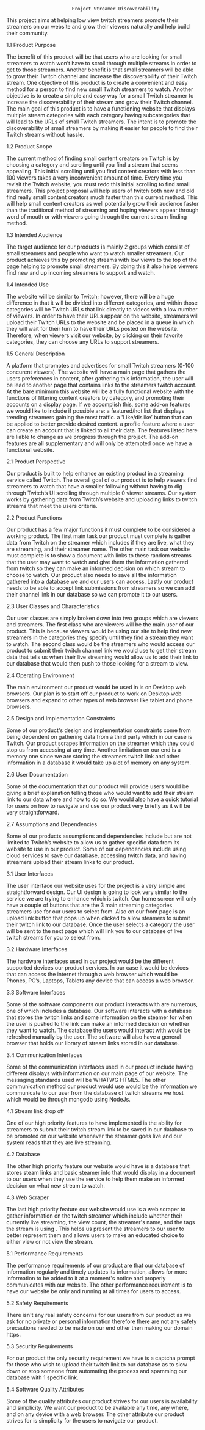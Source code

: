 							Project Streamer Discoverability 

This project aims at helping low view twitch streamers promote their streamers on our website and grow their viewers naturally and help build their community.


1.1 Product Purpose

The benefit of this product will be that users who are looking for small streamers to watch won’t have to scroll through multiple streams in order to get to those streamers. Another benefit is that small streamers will be able to grow their Twitch channel and increase the discoverability of their Twitch stream. One objective of this product is to create a convenient and easy method for a person to find new small Twitch streamers to watch. Another objective is to create a simple and easy way for a small Twitch streamer to increase the discoverability of their stream and grow their Twitch channel. The main goal of this product is to have a functioning website that displays multiple stream categories with each category having subcategories that will lead to the URLs of small Twitch streamers. The intent is to promote the discoverability of small streamers by making it easier for people to find their Twitch streams without hassle.

1.2 Product Scope

The current method of finding small content creators on Twitch is by choosing a category and scrolling until you find a stream that seems appealing. This initial scrolling until you find content creators with less than 100 viewers takes a very inconvenient amount of time.  Every time you revisit the Twitch website, you must redo this initial scrolling to find small streamers. This project proposal will help users of twitch both new and old find really small content creators much faster than this current method. This will help small content creators as well potentially grow their audience faster than the traditional method of streaming and hoping viewers appear through word of mouth or with viewers going through the current stream finding method.

1.3 Intended Audience

The target audience for our products is mainly 2 groups which consist of small streamers and people who want to watch smaller streamers. Our product achieves this by promoting streams with low views to the top of the page helping to promote small streamers. By doing this it also helps viewers find new and up incoming streamers to support and watch.

1.4 Intended Use 

The website will be similar to Twitch; however, there will be a huge difference in that it will be divided into different categories, and within those categories will be Twitch URLs that link directly to videos with a low number of viewers. In order to have their URLs appear on the website, streamers will upload their Twitch URLs to the website and be placed in a queue in which they will wait for their turn to have their URLs posted on the website. Therefore, when viewers visit our website, by clicking on their favorite categories, they can choose any URLs to support streamers.

1.5 General Description  

A platform that promotes and advertises for small Twitch streamers (0-100 concurent viewers). The website will have a main page that gathers the users preferences in content, after gathering this information,  the user will be lead to another page that contains links to the streamers twitch account. At the bare minimum this website will be a fully functional website with the functions of filtering content creators by category, and promoting their accounts on a display page. If we accomplish this, some add-on features we would like to include if possible are: 
a featured/hot list that displays trending streamers gaining the most traffic. 
a 'Like/dislike’ button that can be applied to better provide desired content.
a profile feature where a user can create an account that is linked to all their data. 
		The features listed here are liable to change as we progress through the project.
The add-on  features are all supplementary and will only be attempted once we have a functional website. 

2.1 Product Perspective 

Our product is built to help enhance an existing product in a streaming service called Twitch. The overall goal of our product is to help viewers find streamers to watch that have a smaller following without having to dig through Twitch’s UI scrolling through multiple 0 viewer streams. Our system works by gathering data from Twitch’s website and uploading links to twitch streams that meet the users criteria.

2.2 Product Functions 

Our product has a few major functions it must complete to be considered a working product. The first main task our product must complete is gather data from Twitch on the streamer which includes if they are live, what they are streaming, and their streamer name. The other main task our website must complete is to show a document with links to these random streams that the user may want to watch and give them the information gathered from twitch so they can make an informed decision on which stream to choose to watch. Our product also needs to save all the information gathered into a database we and our users can access. Lastly our product needs to be able to accept link submissions from streamers so we can add their channel link in our database so we can promote it to our users. 

2.3 User Classes and Characteristics

  Our user classes are simply broken down into two groups which are viewers and streamers. The first class who are viewers will be the main user of our product. This is because viewers would be using our site to help find new streamers in the categories they specify until they find a stream they want to watch. The second class would be the streamers who would access our product to submit their twitch channel link we would use to get their stream data that tells us when their live streaming would allow us to add their link to our database that would then push to those looking for a stream to view.

2.4 Operating Environment 
	
  The main environment our product would be used in is on Desktop web browsers. Our plan is to start off our product to work on Desktop web browsers and expand to other types of web browser like tablet and phone browsers. 

2.5 Design and Implementation Constraints 
	
  Some of our product's design and implementation constraints come from being dependent on gathering data from a third party which in our case is Twitch. Our product scrapes information on the streamer which they could stop us from accessing at any time. Another limitation on our end is a memory one since we are storing the streamers twitch link and other information in a database it would take up alot of memory on any system.

2.6 User Documentation 
	
  Some of the documentation that our product will provide users would be giving a brief  explanation telling those who would want to add their stream link to our data where and how to do so. We would also have a quick tutorial for users on how to navigate and use our product very briefly as it will be very straightforward.

2.7 Assumptions and Dependencies  
	
  Some of our products assumptions and dependencies include but are not limited to Twitch’s website to allow us to gather specific data from its website to use in our product. Some of our dependencies include using cloud services to save our database, accessing twitch data, and having streamers upload their stream links to our product.

3.1 User Interfaces 
	
  The user interface our website uses for the project is a very simple and straightforward design. Our UI design is going to look very similar to the service we are trying to enhance which is twitch. Our home screen will only have a couple of buttons that are the 3 main streaming categories streamers use for our users to select from. Also on our front page is an upload link button that pops up when clicked to allow steamers to submit their twitch link to our database. Once the user selects a category the user will be sent to the next page which will link you to our database of  live twitch streams for you to select from.

3.2 Hardware Interfaces 
	
  The hardware interfaces used in our project would be the different supported devices our product services. In our case it would be devices that can access the internet through a web browser which would be Phones, PC’s, Laptops, Tablets any device that can access a web browser.

3.3 Software Interfaces

Some of the software components our product interacts with are numerous, one of which includes a database. Our software interacts with a database that stores the twitch links and some information on the steamer for when the user is pushed to the link can make an informed decision on whether they want to watch. The database the users would interact with would be refreshed manually by the user. The software will also have a general browser that holds our library of stream links stored in our database.

3.4 Communication Interfaces
	
  Some of the communication interfaces used in our product include having different displays with information on our main page of our website. The messaging standards used will be WHATWG HTML5.  The other communication method our product would use would be the information we communicate to our user from the database of twitch streams we host which would be through mongodb using NodeJs.

4.1 Stream link drop off 
	
  One of our high priority features to have implemented is the ability for streamers to submit their twitch stream link to be saved in our database to be promoted on our website whenever the streamer goes live and our system reads that they are live streaming.

4.2 Database

The other high priority feature our website would have is a database that stores steam links and basic steamer info that would display in a document to our users when they use the service to help them make an informed decision on what new stream to watch.

4.3 Web Scraper
	
  The last high priority feature our website would use is a web scraper to gather information on the twitch streamer which include whether their currently live streaming, the view count, the streamer's name, and the tags the stream is using . This helps us present the streamers to our user to better represent them and allows users to make an educated choice to either view or not view the stream.

5.1 Performance Requirements 

The performance requirements of our product are that our database of information regularly and timely updates its information, allows for more information to be added to it at a moment's notice and properly communicates with our website. The other performance requirement is to have our website be only and running at all times for users to access. 

5.2 Safety Requirements 
	
  There isn't any real safety concerns for our users from our product as we ask for no private or personal information therefore there are not any safety precautions needed to be made on our end other then making our domain https. 

5.3 Security Requirements 	

For our product the only security requirement we have is a captcha prompt for those who wish to upload their twitch link to our database as to slow down or stop someone from automating the process and spamming our database with 1 specific link.

5.4 Software Quality Attributes 
	
  Some of the quality attributes our product strives for our users is availability and simplicity. We want our product to be available any time, any where, and on any device with a web browser. The other attribute our product strives for is simplicity for the users to navigate our product.


